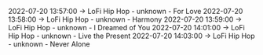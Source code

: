 2022-07-20 13:57:00 -> LoFi Hip Hop - unknown - For Love
2022-07-20 13:58:00 -> LoFi Hip Hop - unknown - Harmony
2022-07-20 13:59:00 -> LoFi Hip Hop - unknown - I Dreamed of You
2022-07-20 14:01:00 -> LoFi Hip Hop - unknown - Live the Present
2022-07-20 14:03:00 -> LoFi Hip Hop - unknown - Never Alone
